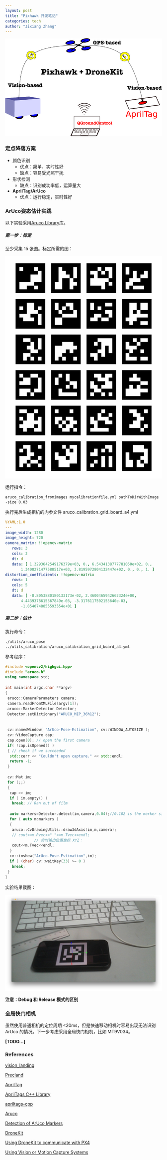 ```yaml
---
layout: post
title: "Pixhawk 开发笔记"
categories: tech
author: "Jixiang Zhang"
---
```


![drawing](images/drawing.png)

### 定点降落方案

- 颜色识别
  - 优点：简单、实时性好
  - 缺点：容易受光照干扰
- 形状检测
  - 缺点：识别成功率低，运算量大
- **AprilTag/ArUco**
  - 优点：运行稳定，实时性好

### ArUco姿态估计实践

以下实验采用[Aruco Library](https://www.uco.es/investiga/grupos/ava/node/26)库。

##### 第一步：标定

至少采集 15 张图。标定所需的图：

![aruco_calibration_grid_board_a4](images/aruco_calibration_grid_board_a4.jpg)

运行指令：

```shell
aruco_calibration_fromimages mycalibrationfile.yml pathToDirWithImage -size 0.03
```

执行完后生成相机的内参文件 aruco_calibration_grid_board_a4.yml

```yaml
%YAML:1.0
---
image_width: 1280
image_height: 720
camera_matrix: !!opencv-matrix
   rows: 3
   cols: 3
   dt: d
   data: [ 1.3293642549176379e+03, 0., 6.5434138777781050e+02, 0.,
       1.3408271477588517e+03, 3.8195972804132447e+02, 0., 0., 1. ]
distortion_coefficients: !!opencv-matrix
   rows: 1
   cols: 5
   dt: d
   data: [ -8.8053880180133173e-02, 2.4600465942662324e+00,
       4.4439378615367849e-03, -3.3176117502153640e-03,
       -1.0540748855593554e+01 ]

```

##### 第二步：估计

执行命令：

```shell
./utils/aruco_pose ../utils_calibration/aruco_calibration_grid_board_a4.yml
```

参考程序：

```c++
#include <opencv2/highgui.hpp>
#include "aruco.h"
using namespace std;

int main(int argc,char **argv)
{
 aruco::CameraParameters camera;
 camera.readFromXMLFile(argv[1]);
 aruco::MarkerDetector Detector;
 Detector.setDictionary("ARUCO_MIP_36h12");

 
 cv::namedWindow( "ArUco-Pose-Estimation", cv::WINDOW_AUTOSIZE );
 cv::VideoCapture cap;
 cap.open(0); // open the first camera
 if( !cap.isOpened() ) 
 { // check if we succeeded
  std::cerr << "Couldn't open capture." << std::endl;
  return -1;
 }

 cv::Mat im;
 for (;;)
 {
  cap >> im;
  if ( im.empty() )
   break; // Ran out of film

  auto markers=Detector.detect(im,camera,0.04);//0.102 is the marker size
  for ( auto m:markers )
  {
   aruco::CvDrawingUtils::draw3dAxis(im,m,camera);
   // cout<<m.Rvec<<" "<<m.Tvec<<endl;
             // 实时输出位置坐标 XYZ：
   cout<<m.Tvec<<endl;
  }
  cv::imshow("ArUco-Pose-Estimation",im);
  if ( (char) cv::waitKey(33) >= 0 )
   break;
 }
}
```

实验结果截图：

 ![ArUco-Pose-Estimation](images/ArUco-Pose-Estimation.jpg)

**注意：Debug 和 Release 模式的区别**

### 全局快门相机

虽然使用普通相机的定位周期 <20ms，但是快速移动相机时容易出现无法识别 ArUco 的情况。下一步考虑采用全局快门相机，比如 MT9V034。

**[TODO...]**

### References

[vision_landing](https://github.com/goodrobots/vision_landing)

[Precland](https://github.com/djnugent/Precland)

[AprilTag](https://april.eecs.umich.edu/software/apriltag.html)

[AprilTags C++ Library](http://people.csail.mit.edu/kaess/apriltags/)

[apriltags-cpp](https://github.com/swatbotics/apriltags-cpp)

[Aruco](https://www.uco.es/investiga/grupos/ava/node/26)

[Detection of ArUco Markers](https://docs.opencv.org/3.3.0/d5/dae/tutorial_aruco_detection.html)

[DroneKit](http://dronekit.io/)

[Using DroneKit to communicate with PX4](https://dev.px4.io/zh/robotics/dronekit.html)

[Using Vision or Motion Capture Systems](https://dev.px4.io/en/ros/external_position_estimation.html)
